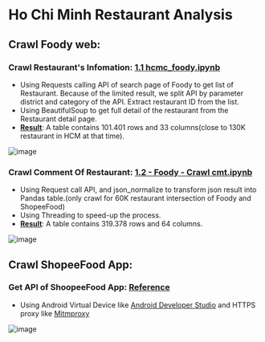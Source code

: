 # Ho Chi Minh Restaurant Analysis
## Crawl Foody web:
### Crawl Restaurant's Infomation: [1.1 hcmc_foody.ipynb](https://github.com/daoquocphong3/Projects/blob/main/Restaurant%20Analysis%20(long%20project)/Code/1.1%20hcmc_foody.ipynb)
- Using Requests calling API of search page of Foody to get list of Restaurant. Because of the limited result, we split API by parameter district and category of the API. Extract restaurant ID from the list.
- Using BeautifulSoup to get full detail of the restaurant from the Restaurant detail page.
- <ins>**Result**</ins>: A table contains 101.401 rows and 33 columns(close to 130K restaurant in HCM at that time).

![image](https://user-images.githubusercontent.com/55779400/220302237-8b923a38-cbe9-48ef-9eaa-23b12661e80a.png)

### Crawl Comment Of Restaurant: [1.2 - Foody - Crawl cmt.ipynb](https://github.com/daoquocphong3/Projects/blob/main/Restaurant%20Analysis%20(long%20project)/Code/1.2%20-%20Foody%20-%20Crawl%20cmt.ipynb)
- Using Request call API, and json_normalize to transform json result into Pandas table.(only crawl for 60K restaurant intersection of Foody and ShopeeFood)
- Using Threading to speed-up the process.
- <ins>**Result**</ins>: A table contains 319.378 rows and 64 columns.
   
![image](https://user-images.githubusercontent.com/55779400/220302474-eddd8bfc-079b-4321-953f-05fe92676b1e.png)
## Crawl ShopeeFood App:
### Get API of ShoopeeFood App: [Reference](https://www.xbyte.io/how-to-scrape-data-from-mobile-apps.php)
- Using Android Virtual Device like [Android Developer Studio](https://developer.android.com/studio/) and HTTPS proxy like [Mitmproxy](https://mitmproxy.org/) 


![image](https://user-images.githubusercontent.com/55779400/220056980-810b1316-4fa5-4456-a971-312821c33a56.png)
